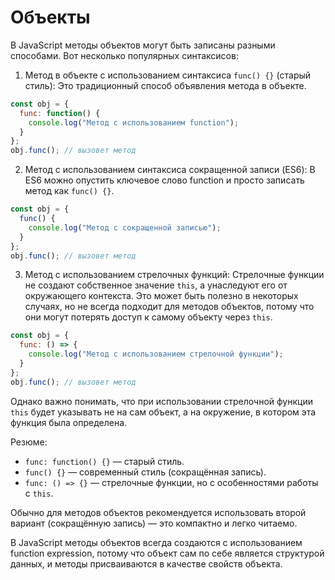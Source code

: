 # Объекты

В JavaScript методы объектов могут быть записаны разными способами. Вот несколько популярных синтаксисов:
1. Метод в объекте с использованием синтаксиса `func() {}` (старый стиль): Это традиционный способ объявления метода в объекте.
```js
const obj = {
  func: function() {
    console.log("Метод с использованием function");
  }
};
obj.func(); // вызовет метод
```

2. Метод с использованием синтаксиса сокращенной записи (ES6): В ES6 можно опустить ключевое слово function и просто записать метод как `func() {}`.
```js
const obj = {
  func() {
    console.log("Метод с сокращенной записью");
  }
};
obj.func(); // вызовет метод
```

3. Метод с использованием стрелочных функций: Стрелочные функции не создают собственное значение `this`, а унаследуют его от окружающего контекста. Это может быть полезно в некоторых случаях, но не всегда подходит для методов объектов, потому что они могут потерять доступ к самому объекту через `this`.
```js
const obj = {
  func: () => {
    console.log("Метод с использованием стрелочной функции");
  }
};
obj.func(); // вызовет метод
```

Однако важно понимать, что при использовании стрелочной функции `this` будет указывать не на сам объект, а на окружение, в котором эта функция была определена.

Резюме:
- `func: function() {}` — старый стиль.
- `func() {}` — современный стиль (сокращённая запись).
- `func: () => {}` — стрелочные функции, но с особенностями работы с `this`.

Обычно для методов объектов рекомендуется использовать второй вариант (сокращённую запись) — это компактно и легко читаемо.

В JavaScript методы объектов всегда создаются с использованием function expression, потому что объект сам по себе является структурой данных, и методы присваиваются в качестве свойств объекта.
